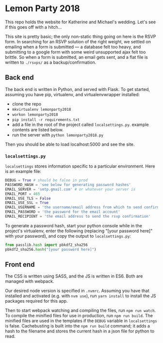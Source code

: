 # Lemon Party 2018
This repo holds the website for Katherine and Michael's wedding. Let's see if
this goes off with a hitch...

This site is pretty basic; the only non-static thing going on here is the RSVP
form. In searching for an RSVP solution of the right weight, we settled on
emailing when a form is submitted — a database felt too heavy, and submitting
to a google form with some weird unsupported ajax felt too brittle. So when a
form is submitted, an email gets sent, and a flat file is written to `./rsvps/`
as a backup/confirmation.

## Back end

The back end is written in Python, and served with Flask. To get started,
assuming you have pip, virtualenv, and virtualenvwrapper installed:

* clone the repo
* `mkvirtualenv lemonparty2018`
* `workon lemonparty2018`
* `pip install -r requirements.txt`
* add a file in the root of the project called `localsettings.py`. example
  contents are listed below.
* run the server with `python lemonparty2018.py`

Then you should be able to load localhost:5000 and see the site.

### `localsettings.py`

`localsettings` stores information specific to a particular environment. Here
is an example file:

```.py
DEBUG = True # should be false in prod
PASSWORD_HASH = 'see below for generating password hashes'
EMAIL_SERVER = 'smtp.gmail.com' # or whatever your server is
EMAIL_PORT = 465
EMAIL_USE_TLS = False
EMAIL_USE_SSL = True
EMAIL_USERNAME = 'the username/email address from which to send confirmations'
EMAIL_PASSWORD = 'the password for the email account'
EMAIL_RECIPIENT = 'the email address to send the rsvp confirmation'
```

To generate a password hash, start your python console while in the project's
virtualenv, enter the following (replacing "[your password here]" with your
password), and copy the output to `localsettings.py`:

```.py
from passlib.hash import pbkdf2_sha256
pbkdf2_sha256.hash("[your password here]")
```

## Front end

The CSS is written using SASS, and the JS is written in ES6. Both are managed
with webpack.

Our desired node version is specified in `.nvmrc`. Assuming you have that
installed and activated (e.g. with `nvm use`), run `yarn install` to install
the JS packages required for this app.

Then to start webpack watching and compiling the files, run `npm run watch`. To
compile the minified files for use in production, run `npm run build`. The
minified files are used in the templates if the `DEBUG` variable in
`localsettings` is false. Cachebusting is built into the `npm run build`
command; it adds a hash to the filename and stores the current hash in a json
file for python to read.
